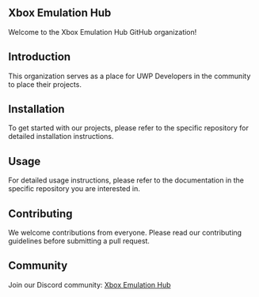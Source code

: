 ## Xbox Emulation Hub
Welcome to the Xbox Emulation Hub GitHub organization!

## Introduction
This organization serves as a place for UWP Developers in the community to place their projects.

## Installation
To get started with our projects, please refer to the specific repository for detailed installation instructions.

## Usage
For detailed usage instructions, please refer to the documentation in the specific repository you are interested in.

## Contributing
We welcome contributions from everyone. Please read our contributing guidelines before submitting a pull request.

## Community
Join our Discord community: [Xbox Emulation Hub](https://discord.gg/WCmxvvxHqu)
